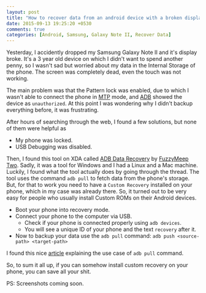 ```yaml
---
layout: post
title: "How to recover data from an android device with a broken display"
date: 2015-09-13 19:25:20 +0530
comments: true
categories: [Android, Samsung, Galaxy Note II, Recover Data]
---
```


Yesterday, I accidently dropped my Samsung Galaxy Note II and it's display broke.
It's a 3 year old device on which I didn't want to spend another penny, so I wasn't
sad but worried about my data in the Internal Storage of the phone.
The screen was completely dead, even the touch was not working.

The main problem was that the Pattern lock was enabled, due to which I wasn't
able to connect the phone in
[MTP](https://en.wikipedia.org/wiki/Media_Transfer_Protocol "Media Transfer Protocol")
mode, and [ADB](http://developer.android.com/tools/help/adb.html "Android Debug Bridge")
showed the device as `unauthorized`.
At this point I was wondering why I didn't backup everything before, it was frustrating.

After hours of searching through the web, I found a few solutions, but none of them
were helpful as

* My phone was locked.
* USB Debugging was disabled.

Then, I found this tool on XDA called
[ADB Data Recovery](http://forum.xda-developers.com/showthread.php?t=2339530 "ADB Data Recovery")
by [FuzzyMeep Two](http://forum.xda-developers.com/member.php?u=4507027 "XDA user FuzzyMeep Two").
Sadly, it was a tool for Windows and I had a Linux and a Mac machine.
Luckily, I found what the tool actually does by going through the thread.
The tool uses the command `adb pull` to fetch data from the phone's storage.
But, for that to work you need to have a `Custom Recovery` installed on your phone, which
in my case was already there.
So, it turned out to be very easy for people who usually install Custom ROMs on
their Android devices.

* Boot your phone into recovery mode.
* Connect your phone to the computer via USB.
  * Check if your phone is connected properly using `adb devices`.
  * You will see a unique ID of your phone and the text `recovery` after it.
* Now to backup your data use the `adb pull` command:
    ``adb push <source-path> <target-path>``

I found this nice [article](http://www.droidviews.com/push-pull-files-android-using-adb-commands/ "adb pull")
explaining the use case of `adb pull` command.

So, to sum it all up, if you can somehow install custom recovery on your phone,
you can save all your shit.

PS: Screenshots coming soon.

